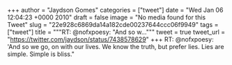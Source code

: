 
+++
author = "Jaydson Gomes"
categories = ["tweet"]
date = "Wed Jan 06 12:04:23 +0000 2010"
draft = false
image = "No media found for this Tweet"
slug = "22e928c6869da14a182cde00237644ccc06f9949"
tags = ["tweet"]
title = """RT: @nofxpoesy: "And so w..."""
tweet = true
tweet_url = "https://twitter.com/jaydson/status/7438578629"
+++
RT: @nofxpoesy: 'And so we go, on with our lives. We know the truth, but prefer lies. Lies are simple. Simple is bliss."
